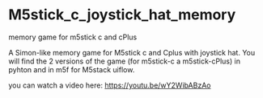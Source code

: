 # M5stick_c_joystick_hat_memory
memory game for m5stick c and cPlus


A Simon-like memory game for M5stick c and Cplus with joystick hat.
You will find the 2 versions of the game (for m5stick-c a m5stick-cPlus) in pyhton and in m5f for M5stack uiflow.

you can watch a video here: https://youtu.be/wY2WibABzAo

